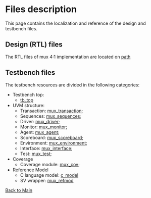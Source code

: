 # Files description

This page contains the localization and reference of the design and testbench files.

## Design (RTL) files

The RTL files of mux 4:1 implementation are located on [path](../RTL/mux.sv)


## Testbench files

The testbench resources are divided in the following categories:

* Testbench top:
    - [tb_top](../TB/src/tb.sv)
* UVM structure:
    - Transaction: [mux_transaction](../TB/src/mux_transaction.svh);
    - Sequences: [mux_sequences](../TB/src/mux_sequences.svh);
    - Driver: [mux_driver](../TB/src/mux_driver.svh);
    - Monitor: [mux_monitor](../TB/src/mux_monitor.svh);
    - Agent: [mux_agent](../TB/src/mux_agent.svh);
    - Scoreboard: [mux_scoreboard](../TB/src/mux_scoreboard.svh);
    - Environment: [mux_environment](../TB/src/mux_agent.svh);
    - Interface:  [mux_interface](../TB/src/mux_agent.svh);
    - Test: [mux_test](../TB/src/mux_agent.svh);
* Coverage
    - Coverage module: [mux_cov](../TB/src/mux_cov.svh.svh);
* Reference Model
    - C language model: [c_model](../TB/src/my_mux.cpp)
    - SV wrapper: [mux_refmod](../TB/src/mux_refmod.sv)



[Back to Main](readme.md)